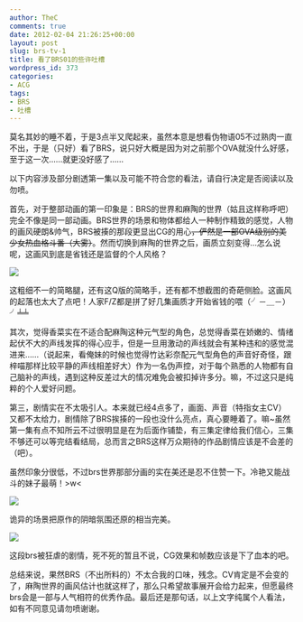 ```yaml
---
author: TheC
comments: true
date: 2012-02-04 21:26:25+00:00
layout: post
slug: brs-tv-1
title: 看了BRS01的些许吐槽
wordpress_id: 373
categories:
- ACG
tags:
- BRS
- 吐槽
---
```


莫名其妙的睡不着，于是3点半又爬起来，虽然本意是想看伪物语05不过熟肉一直不出，于是（只好）看了BRS，说只好大概是因为对之前那个OVA就没什么好感，至于这一次……就更没好感了……

以下内容涉及部分剧透第一集以及可能不符合您的看法，请自行决定是否阅读以及勿喷。
<!-- more -->

首先，对于整部动画的第一印象是：BRS的世界和麻陶的世界（姑且这样称呼吧）完全不像是同一部动画。BRS世界的场景和物体都给人一种制作精致的感觉，人物的画风硬朗&帅气，BRS被揍的那段更显出CG的用心<del>，俨然是一部OVA级别的美少女热血格斗番（大雾）</del>。然而切换到麻陶的世界之后，画质立刻变得...怎么说呢，这画风到底是省钱还是监督的个人风格？


![](http://thec.u.qiniudn.com/1M0Bf.jpg)


这粗细不一的简略腿，还有这Q版的简略手，还有都不想截图的奇葩侧脸。这画风的起落也太大了点吧！人家F/Z都是拼了好几集画质才开始省钱的喂（╯－＿－）╯╧╧

其次，觉得香菜实在不适合配麻陶这种元气型的角色，总觉得香菜在娇嫩的、情绪起伏不大的声线发挥的得心应手，但是一旦用激动的声线就会有某种违和的感觉混进来……（说起来，看俺妹的时候也觉得竹达彩奈配元气型角色的声音好奇怪，跟梓喵那样比较平静的声线相差好大）作为一名伪声控，对于每个熟悉的人物都有自己脑补的声线，遇到这种反差过大的情况难免会被扣掉许多分。嘛，不过这只是纯粹的个人爱好问题。

第三，剧情实在不太吸引人。本来就已经4点多了，画面、声音（特指女主CV）又都不太给力，剧情除了BRS挨揍的一段也没什么亮点，真心要睡着了。嘛~虽然第一集有点不知所云不过很明显是在为后面作铺垫，有三集定律给我们信心，三集不够还可以等完结看结局，总而言之BRS这样万众期待的作品剧情应该是不会差的（吧）。

虽然印象分很低，不过brs世界那部分画的实在美还是忍不住赞一下。冷艳又能战斗的妹子最萌！>w<



![](http://thec.u.qiniudn.com/Rc4Df.jpg)



诡异的场景把原作的阴暗氛围还原的相当完美。



![](http://thec.u.qiniudn.com/IHt1P.jpg)



这段brs被狂虐的剧情，死不死的暂且不说，CG效果和帧数应该是下了血本的吧。

总结来说，果然BRS（不出所料的）不太合我的口味，残念。CV肯定是不会变的了，麻陶世界的画风估计也就这样了，那么只希望故事展开会给力起来，但愿最终brs会是一部与人气相符的优秀作品。最后还是那句话，以上文字纯属个人看法，如有不同意见请勿喷谢谢。
